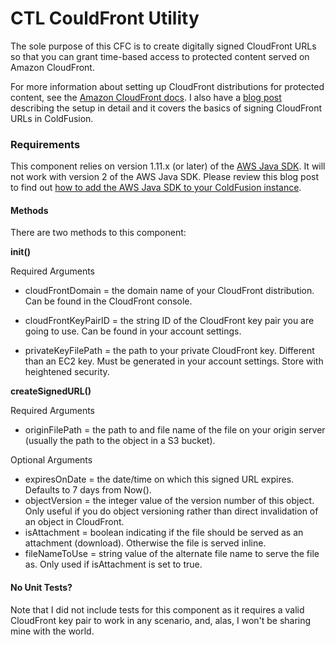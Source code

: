 # CTL CouldFront Utility

The sole purpose of this CFC is to create digitally signed CloudFront URLs so that you can grant time-based access to protected content served on Amazon CloudFront.

For more information about setting up CloudFront distributions for protected content, see the [Amazon CloudFront docs](http://docs.aws.amazon.com/AmazonCloudFront/latest/DeveloperGuide/PrivateContent.html). I also have a [blog post](http://www.iterateme.com/blog/) describing the setup in detail and it covers the basics of signing CloudFront URLs in ColdFusion.

### Requirements

This component relies on version 1.11.x (or later) of the [AWS Java SDK](https://aws.amazon.com/sdk-for-java/). It will not work with version 2 of the AWS Java SDK. Please review this blog post to find out [how to add the AWS Java SDK to your ColdFusion instance](https://brianklaas.net/aws/coldfusion/2018/12/10/Update-On-Using-AWS-Java-SDK-With-ColdFusion-2018.html).


#### Methods

There are two methods to this component:

**init()**

Required Arguments

* cloudFrontDomain = the domain name of your CloudFront distribution. Can be found in the CloudFront console.

* cloudFrontKeyPairID = the string ID of the CloudFront key pair you are going to use. Can be found in your account settings.

* privateKeyFilePath = the path to your private CloudFront key. Different than an EC2 key. Must be generated in your account settings. Store with heightened security.

**createSignedURL()**

Required Arguments

 * originFilePath = the path to and file name of the file on your origin server (usually the path to the object in a S3 bucket).

Optional Arguments

 * expiresOnDate = the date/time on which this signed URL expires. Defaults to 7 days from Now().
 * objectVersion = the integer value of the version number of this object. Only useful if you do object versioning rather than direct invalidation of an object in CloudFront.
 * isAttachment = boolean indicating if the file should be served as an attachment (download). Otherwise the file is served inline.
 * fileNameToUse = string value of the alternate file name to serve the file as. Only used if isAttachment is set to true.
 
#### No Unit Tests?

Note that I did not include tests for this component as it requires a valid CloudFront key pair to work in any scenario, and, alas, I won't be sharing mine with the world.
